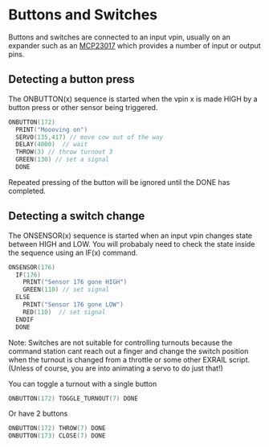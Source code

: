# Buttons and Switches

Buttons and switches are connected to an input vpin, usually on an expander such as an [MCP23017](?MCP23017) which provides a number of input or output pins.

## Detecting a button press

The ONBUTTON(x) sequence is started when the vpin x is made HIGH by a button press or other sensor being triggered.

```cpp
ONBUTTON(172)
  PRINT("Moooving on")
  SERVO(135,417) // move cow out of the way
  DELAY(4000)  // wait 
  THROW(3) // throw turnout 3 
  GREEN(130) // set a signal
  DONE
```

Repeated pressing of the button will be ignored until the DONE has completed.

## Detecting a switch change

The ONSENSOR(x) sequence is started when an input vpin changes state between HIGH and LOW. You will probabaly need to check the state inside the sequence using an IF(x) command.

```cpp
ONSENSOR(176)
  IF(176) 
    PRINT("Sensor 176 gone HIGH")
    GREEN(110) // set signal
  ELSE
    PRINT("Sensor 176 gone LOW")
    RED(110)  // set signal
  ENDIF
  DONE
```

Note: Switches are not suitable for controlling turnouts because the command station cant reach out a finger and change the switch position when the turnout is changed from a throttle or some other EXRAIL script. (Unless of course, you are into animating a servo to do just that!)

You can toggle a turnout with a single button

```cpp
ONBUTTON(172) TOGGLE_TURNOUT(7) DONE
```

Or have 2 buttons

```cpp
ONBUTTON(172) THROW(7) DONE
ONBUTTON(173) CLOSE(7) DONE
```
